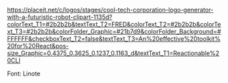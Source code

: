 https://placeit.net/c/logos/stages/cool-tech-corporation-logo-generator-with-a-futuristic-robot-clipart-1135d?colorText_T1=#2b2b2b&textText_T2=FRED&colorText_T2=#2b2b2b&colorText_T3=#2b2b2b&colorFolder_Graphic=#21b7d9&colorFolder_Background=#FFFFFF&checkboxText_T2=false&textText_T3=An%20effective%20toolkit%20for%20React&pos-size_Graphic=0.4375_0.3625_0.1237_0.1163_d&textText_T1=Reactionable%20CLI

Font: Linote